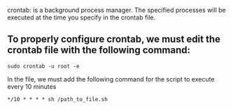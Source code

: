 crontab: is a background process manager. The specified processes will be executed at the time you specify in the crontab file.

##     To properly configure crontab, we must edit the crontab file with the following command:

```
sudo crontab -u root -e
```

In the file, we must add the following command for the script to execute every 10 minutes 

```
*/10 * * * * sh /path_to_file.sh
```
